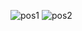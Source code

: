 ![pos1](https://user-images.githubusercontent.com/72545335/202317310-477a85d3-0265-4d03-98fd-2865b4a2d53b.PNG)
![pos2](https://user-images.githubusercontent.com/72545335/202317314-72c8eb81-ab39-4bd6-a97e-66514d0e9bf4.PNG)

